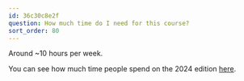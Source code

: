 ```yaml
---
id: 36c30c8e2f
question: How much time do I need for this course?
sort_order: 80
---
```


Around ~10 hours per week.

You can see how much time people spend on the 2024 edition [here](https://courses.datatalks.club/ml-zoomcamp-2024/dashboard).